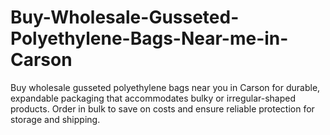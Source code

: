 # Buy-Wholesale-Gusseted-Polyethylene-Bags-Near-me-in-Carson
Buy wholesale gusseted polyethylene bags near you in Carson for durable, expandable packaging that accommodates bulky or irregular-shaped products. Order in bulk to save on costs and ensure reliable protection for storage and shipping.
